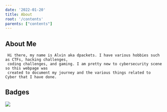 ```yaml
---
date: '2022-01-20'
title: About
root: '/contents'
parents: ["contents"]
---
```


## About Me

```
 Hi there, my name is Alvin aka dpackets. I have various hobbies such as CTFs, hacking challenges, 
 coding challenges, and gaming. I am pretty new to cybersecurity scene so this webpage was 
 created to document my journey and the various things related to Cyber that I have done.

 ```

## Badges

 ![ <img src="https://tryhackme-badges.s3.amazonaws.com/cyberalvin.png" alt="TryHackMe">]()